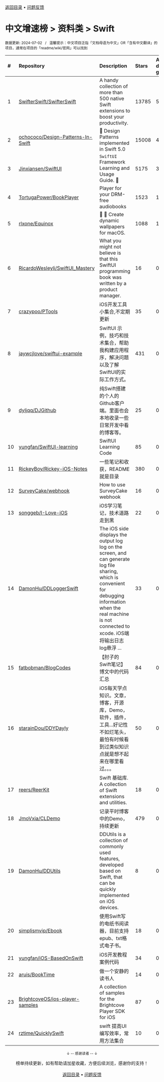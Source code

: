 <a href="https://gitee.com/GrowingGit/GitHub-Chinese-Top-Charts#github中文排行榜">返回目录</a> • <a href="/content/docs/feedback.md">问题反馈</a>

# 中文增速榜 > 资料类 > Swift
<sub>数据更新: 2024-07-02&nbsp;&nbsp;&nbsp;/&nbsp;&nbsp;&nbsp;温馨提示：中文项目泛指「文档母语为中文」OR「含有中文翻译」的项目，通常在项目的「readme/wiki/官网」可以找到</sub>

|#|Repository|Description|Stars|Average daily growth|Updated|
|:-|:-|:-|:-|:-|:-|
|1|[SwifterSwift/SwifterSwift](https://github.com/SwifterSwift/SwifterSwift)|A handy collection of more than 500 native Swift extensions to boost your productivity.|13785|5|2024-06-24|
|2|[ochococo/Design-Patterns-In-Swift](https://github.com/ochococo/Design-Patterns-In-Swift)|📖 Design Patterns implemented in Swift 5.0|15008|4|2024-06-11|
|3|[Jinxiansen/SwiftUI](https://github.com/Jinxiansen/SwiftUI)|`SwiftUI` Framework  Learning and Usage Guide. 🚀 |5175|3|2024-02-17|
|4|[TortugaPower/BookPlayer](https://github.com/TortugaPower/BookPlayer)|Player for your DRM-free audiobooks|1523|1|2024-06-25|
|5|[rlxone/Equinox](https://github.com/rlxone/Equinox)|🌇 🌃  Create dynamic wallpapers for macOS.|1088|1|2024-06-11|
|6|[RicardoWesleyli/SwiftUI_Mastery](https://github.com/RicardoWesleyli/SwiftUI_Mastery)|What you might not believe is that this SwiftUI programming book was written by a product manager.|16|0|2024-02-16|
|7|[crazypoo/PTools](https://github.com/crazypoo/PTools)|iOS开发工具小集合,不定期更新|35|0|2024-06-30|
|8|[jaywcjlove/swiftui-example](https://github.com/jaywcjlove/swiftui-example)|SwiftUI 示例，技巧和技术集合，帮助我构建应用程序，解决问题以及了解SwiftUI的实际工作方式。|431|0|2024-06-24|
|9|[dyljqq/DJGithub](https://github.com/dyljqq/DJGithub)|纯Swift搭建的个人的Github客户端。里面也会本地收录一些日常开发中看的博客等。|25|0|2024-05-13|
|10|[yungfan/SwiftUI-learning](https://github.com/yungfan/SwiftUI-learning)|SwiftUI Learning Code|85|0|2024-06-22|
|11|[RickeyBoy/Rickey-iOS-Notes](https://github.com/RickeyBoy/Rickey-iOS-Notes)|一些笔记和收获，README 就是目录|380|0|2024-04-28|
|12|[SurveyCake/webhook](https://github.com/SurveyCake/webhook)|How to use SurveyCake webhook|16|0|2024-01-23|
|13|[songgeb/I-Love-iOS](https://github.com/songgeb/I-Love-iOS)|iOS学习笔记，技术道路走到黑|22|0|2024-02-04|
|14|[DamonHu/DDLoggerSwift](https://github.com/DamonHu/DDLoggerSwift)|The iOS side displays the output log log on the screen, and can generate log file sharing, which is convenient for debugging information when the real machine is not connected to xcode. iOS端将输出日志log悬浮 ...|33|0|2024-05-27|
|15|[fatbobman/BlogCodes](https://github.com/fatbobman/BlogCodes)|【肘子的Swift笔记】博文中的代码汇总|84|0|2024-04-02|
|16|[starainDou/DDYDayly](https://github.com/starainDou/DDYDayly)|iOS每天学点知识。文章，博客，开源库，Demo，软件，插件，工具...好记性不如烂笔头，最怕有时候看到过类似知识点就是想不起来在哪里看过。。。|50|0|2024-03-29|
|17|[reers/ReerKit](https://github.com/reers/ReerKit)|Swift 基础库. A collection of Swift extensions and utilities.|18|0|2024-06-06|
|18|[JmoVxia/CLDemo](https://github.com/JmoVxia/CLDemo)|记录平时博客中的Demo，持续更新|479|0|2024-06-14|
|19|[DamonHu/DDUtils](https://github.com/DamonHu/DDUtils)|DDUtils is a collection of commonly used features, developed based on Swift, that can be quickly implemented on iOS devices.|8|0|2024-05-28|
|20|[simplismvip/Ebook](https://github.com/simplismvip/Ebook)|使用Swift写的电纸书阅读器，目前支持epub、txt格式电子书。|18|0|2024-04-09|
|21|[yungfan/iOS-BasedOnSwift](https://github.com/yungfan/iOS-BasedOnSwift)|iOS开发教程案例代码|34|0|2024-04-18|
|22|[aruis/BookTime](https://github.com/aruis/BookTime)|做一个安静的读书人|14|0|2024-06-05|
|23|[BrightcoveOS/ios-player-samples](https://github.com/BrightcoveOS/ios-player-samples)|A collection of samples for the Brightcove Player SDK for iOS|87|0|2024-06-28|
|24|[rztime/QuicklySwift](https://github.com/rztime/QuicklySwift)|swift 提高UI编写效率，常用方法集合|10|0|2024-05-24|

<div align="center">
    <p><sub>↓ -- 感谢读者 -- ↓</sub></p>
    榜单持续更新，如有帮助请加星收藏，方便后续浏览，感谢你的支持！
</div>

<br/>

<div align="center"><a href="https://gitee.com/GrowingGit/GitHub-Chinese-Top-Charts#github中文排行榜">返回目录</a> • <a href="/content/docs/feedback.md">问题反馈</a></div>
